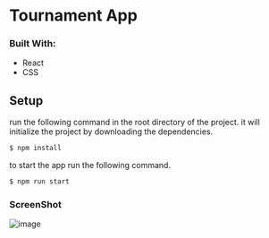 # Tournament App

### Built With:
- React
- CSS

## Setup
run the following command in the root directory of the project. it will initialize the project by downloading the dependencies.
```bash
$ npm install
``` 

to start the app run the following command.
```bash
$ npm run start
```

### ScreenShot
![image](https://github.com/Ugboaja-Uchechi/tournament-test/assets/74814780/22995da6-5971-43d9-9bb6-08e9e4dea259)
